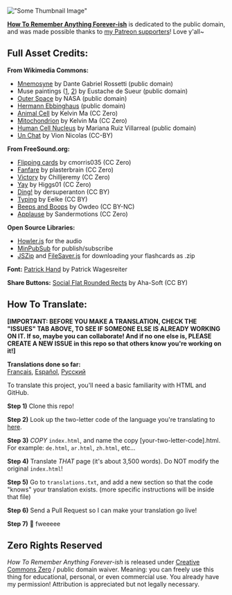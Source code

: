 !["Some Thumbnail Image"](https://ncase.me/remember/sharing/thumbnail.png)

**[How To Remember Anything Forever-ish](https://ncase.me/remember/)** is dedicated to the public domain,
and was made possible thanks to [my Patreon supporters](https://www.patreon.com/ncase)! Love y'all~

## Full Asset Credits:

**From Wikimedia Commons:**

* [Mnemosyne](https://en.wikipedia.org/wiki/File:Mnemosyne_(color)_Rossetti.jpg) by Dante Gabriel Rossetti (public domain)
* Muse paintings ([1](https://en.wikipedia.org/wiki/File:Le_Sueur,_Eustache_-_Melpom%C3%A8ne,_%C3%89rato_et_Polymnie_-_1652_-_1655.jpg), [2](https://en.wikipedia.org/wiki/File:Eustache_Le_Sueur_-_The_Muses_-_Clio,_Euterpe_and_Thalia_-_WGA12611.jpg)) by Eustache de Sueur (public domain)
* [Outer Space](https://en.wikipedia.org/wiki/File:LH_95.jpg) by NASA (public domain)
* [Hermann Ebbinghaus](https://commons.wikimedia.org/wiki/File:Ebbinghaus2.jpg) (public domain)
* [Animal Cell](https://en.wikipedia.org/wiki/File:Animal_Cell.svg) by Kelvin Ma (CC Zero)
* [Mitochondrion](https://commons.wikimedia.org/wiki/File:Mitochondrion_mini.svg) by Kelvin Ma (CC Zero)
* [Human Cell Nucleus](https://en.wikipedia.org/wiki/File:Diagram_human_cell_nucleus.svg) by Mariana Ruiz Villarreal (public domain)
* [Un Chat](https://commons.wikimedia.org/wiki/File:Fr-chat.ogg) by Vion Nicolas (CC-BY)

**From FreeSound.org:**

* [Flipping cards](https://freesound.org/people/cmorris035/sounds/319154/) by cmorris035 (CC Zero)
* [Fanfare](https://freesound.org/people/plasterbrain/sounds/397355/) by plasterbrain (CC Zero)
* [Victory](https://freesound.org/people/Chilljeremy/sounds/395482/) by Chilljeremy (CC Zero)
* [Yay](https://freesound.org/people/Higgs01/sounds/428156/) by Higgs01 (CC Zero)
* [Ding!](https://freesound.org/people/dersuperanton/sounds/433646/) by dersuperanton (CC BY)
* [Typing](https://freesound.org/people/Eelke/sounds/158057/) by Eelke (CC BY)
* [Beeps and Boops](https://freesound.org/people/Owdeo/sounds/116653/) by Owdeo (CC BY-NC)
* [Applause](https://freesound.org/people/Sandermotions/sounds/277021/) by Sandermotions (CC Zero) 

**Open Source Libraries:**

* [Howler.js](https://howlerjs.com/) for the audio
* [MinPubSub](https://github.com/daniellmb/MinPubSub) for publish/subscribe
* [JSZip](https://stuk.github.io/jszip/) and [FileSaver.js](https://github.com/eligrey/FileSaver.js/) for downloading your flashcards as .zip

**Font:** [Patrick Hand](https://fonts.google.com/specimen/Patrick+Hand) by Patrick Wagesreiter

**Share Buttons:** [Social Flat Rounded Rects](http://www.aha-soft.com/free-icons/) by Aha-Soft (CC BY)

## How To Translate:

**[IMPORTANT:
BEFORE YOU MAKE A TRANSLATION, CHECK THE "ISSUES" TAB ABOVE,
TO SEE IF SOMEONE ELSE IS ALREADY WORKING ON IT.
If so, maybe you can collaborate!
And if no one else is, PLEASE CREATE A NEW ISSUE in this repo
so that others know you're working on it!]**

**Translations done so far:**    
[Français](https://ncase.me/remember/fr.html), [Español](https://ncase.me/remember/es.html), [Русский](https://ncase.me/remember/ru.html)

To translate this project, you'll need a basic familiarity with HTML and GitHub.

**Step 1)** Clone this repo!

**Step 2)** Look up the two-letter code of the language you're translating to [here](https://en.wikipedia.org/wiki/List_of_ISO_639-1_codes).

**Step 3)** *COPY* `index.html`, and name the copy [your-two-letter-code].html. 
For example: `de.html`, `ar.html`, `zh.html`, etc...

**Step 4)** Translate *THAT* page (it's about 3,500 words). Do NOT modify the original `index.html`!

**Step 5)** Go to `translations.txt`, and add a new section so that the code "knows" your translation exists.
(more specific instructions will be inside that file)

**Step 6)** Send a Pull Request so I can make your translation go live!

**Step 7)** 🎉 fweeeee

## Zero Rights Reserved

*How To Remember Anything Forever-ish*
is released under [Creative Commons Zero](https://creativecommons.org/publicdomain/zero/1.0/) / public domain waiver.
Meaning: you can freely use this thing for educational, personal, or even commercial use.
You already have my permission! Attribution is appreciated but not legally necessary.
